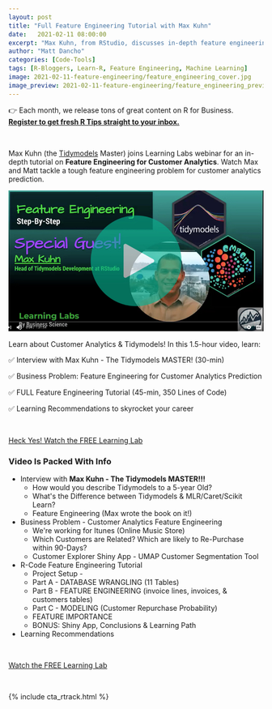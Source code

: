 ```yaml
---
layout: post
title: "Full Feature Engineering Tutorial with Max Kuhn"
date:   2021-02-11 08:00:00
excerpt: "Max Kuhn, from RStudio, discusses in-depth feature engineering for customer analytics. Watch Max and Matt tackle a tough feature engineering problem for customer analytics prediction. "
author: "Matt Dancho"
categories: [Code-Tools]
tags: [R-Bloggers, Learn-R, Feature Engineering, Machine Learning]
image: 2021-02-11-feature-engineering/feature_engineering_cover.jpg
image_preview: 2021-02-11-feature-engineering/feature_engineering_preview.jpg
---
```


👉 Each month, we release tons of great content on R for Business. [__Register to get fresh R Tips straight to your inbox.__](https://mailchi.mp/business-science/blog-registration)


<br/>

Max Kuhn (the [Tidymodels](https://www.tidymodels.org/) Master) joins Learning Labs webinar for an in-depth tutorial on **Feature Engineering for Customer Analytics**. Watch Max and Matt tackle a tough feature engineering problem for customer analytics prediction. 

<a href="https://youtu.be/dVu7Ihk-XG0"><img src="/assets/2021-02-11-feature-engineering/video_thumb.jpg" /></a>

Learn about Customer Analytics & Tidymodels! In this 1.5-hour video, learn:

✅ Interview with Max Kuhn - The Tidymodels MASTER! (30-min)

✅ Business Problem: Feature Engineering for Customer Analytics Prediction

✅ FULL Feature Engineering Tutorial (45-min, 350 Lines of Code)

✅ Learning Recommendations to skyrocket your career 

<br>

<a href="https://youtu.be/dVu7Ihk-XG0" class="btn btn-md btn-success">Heck Yes! Watch the FREE Learning Lab</a>


### Video Is Packed With Info

- Interview with **Max Kuhn - The Tidymodels MASTER!!!**
    - How would you describe Tidymodels to a 5-year Old? 
    - What's the Difference between Tidymodels & MLR/Caret/Scikit Learn? ​
    - Feature Engineering (Max wrote the book on it!) 
- Business Problem - Customer Analytics Feature Engineering 
    - We're working for Itunes (Online Music Store) 
    - Which Customers are Related? Which are likely to Re-Purchase within 90-Days?
    - Customer Explorer Shiny App - UMAP Customer Segmentation Tool 
- R-Code Feature Engineering Tutorial 
    - Project Setup -
    - Part A - DATABASE WRANGLING (11 Tables) 
    - Part B - FEATURE ENGINEERING (invoice lines, invoices, & customers tables)
    - Part C - MODELING (Customer Repurchase Probability) 
    - FEATURE IMPORTANCE 
    - BONUS: Shiny App, Conclusions & Learning Path 
- Learning Recommendations

<br>

<a href="https://youtu.be/dVu7Ihk-XG0" class="btn btn-md btn-success">Watch the FREE Learning Lab</a>


<br>

{% include cta_rtrack.html %}